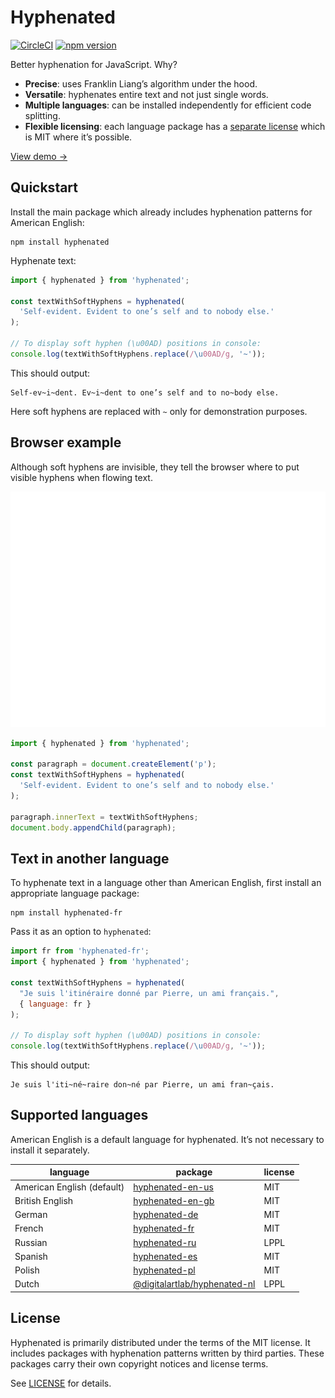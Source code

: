 # Hyphenated

[![CircleCI](https://circleci.com/gh/sergeysolovev/hyphenated.svg?style=shield&circle-token=0701315b8c50b1291d10436e180526b252d7172c)](https://circleci.com/gh/sergeysolovev/hyphenated)
[![npm version](https://img.shields.io/npm/v/hyphenated.svg?style=flat)](https://npmjs.org/package/hyphenated)

Better hyphenation for JavaScript. Why?

- **Precise**: uses Franklin Liang’s algorithm under the hood.
- **Versatile**: hyphenates entire text and not just single words.
- **Multiple languages**: can be installed independently for efficient code
  splitting.
- **Flexible licensing**: each language package has a
  [separate license](#license) which is MIT where it’s possible.

[View demo →](https://hyphenated.netlify.com/)

## Quickstart

Install the main package which already includes hyphenation patterns for
American English:

```shell
npm install hyphenated
```

Hyphenate text:

```js
import { hyphenated } from 'hyphenated';

const textWithSoftHyphens = hyphenated(
  'Self-evident. Evident to one’s self and to nobody else.'
);

// To display soft hyphen (\u00AD) positions in console:
console.log(textWithSoftHyphens.replace(/\u00AD/g, '~'));
```

This should output:

```shell
Self-ev~i~dent. Ev~i~dent to one’s self and to no~body else.
```

Here soft hyphens are replaced with `~` only for demonstration purposes.

## Browser example

Although soft hyphens are invisible, they tell the browser where to put visible
hyphens when flowing text.

<p align="center">
  <img src="resources/browser-example.svg" alt="loadable-components" title="loadable-components" width="600">
</p>

```js
import { hyphenated } from 'hyphenated';

const paragraph = document.createElement('p');
const textWithSoftHyphens = hyphenated(
  'Self-evident. Evident to one’s self and to nobody else.'
);

paragraph.innerText = textWithSoftHyphens;
document.body.appendChild(paragraph);
```

## Text in another language

To hyphenate text in a language other than American English, first install an
appropriate language package:

```shell
npm install hyphenated-fr
```

Pass it as an option to `hyphenated`:

```js
import fr from 'hyphenated-fr';
import { hyphenated } from 'hyphenated';

const textWithSoftHyphens = hyphenated(
  "Je suis l'itinéraire donné par Pierre, un ami français.",
  { language: fr }
);

// To display soft hyphen (\u00AD) positions in console:
console.log(textWithSoftHyphens.replace(/\u00AD/g, '~'));
```

This should output:

```shell
Je suis l'iti~né~raire don~né par Pierre, un ami fran~çais.
```

## Supported languages

American English is a default language for hyphenated. It’s not necessary to
install it separately.

| language                   | package                                                                                               | license |
| -------------------------- | ----------------------------------------------------------------------------------------------------- | ------- |
| American English (default) | [hyphenated-en-us](https://github.com/sergeysolovev/hyphenated/tree/master/packages/hyphenated-en-us) | MIT     |
| British English            | [hyphenated-en-gb](https://github.com/sergeysolovev/hyphenated/tree/master/packages/hyphenated-en-gb) | MIT     |
| German                     | [hyphenated-de](https://github.com/sergeysolovev/hyphenated/tree/master/packages/hyphenated-de)       | MIT     |
| French                     | [hyphenated-fr](https://github.com/sergeysolovev/hyphenated/tree/master/packages/hyphenated-fr)       | MIT     |
| Russian                    | [hyphenated-ru](https://github.com/denisotree/hyphenated-ru)                                          | LPPL    |
| Spanish                    | [hyphenated-es](https://github.com/vzla0094/hyphenated-es)                                            | MIT     |
| Polish                     | [hyphenated-pl](https://github.com/wporoslo/hyphenated-pl)                                            | MIT     |
| Dutch                      | [@digitalartlab/hyphenated-nl](https://github.com/digitalartlab/hyphenated-nl)                        | LPPL    |

## License

Hyphenated is primarily distributed under the terms of the MIT license. It
includes packages with hyphenation patterns written by third parties. These
packages carry their own copyright notices and license terms.

See [LICENSE](LICENSE) for details.

